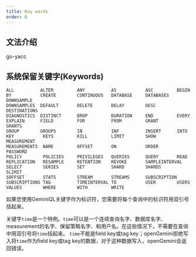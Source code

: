 ```yaml
---
title: Key words
order: 6
---
```


## 文法介绍
go-yacc  

## 系统保留关键字(Keywords)

```
ALL          ALTER         ANY          AS           ASC         BEGIN
BY           CREATE        CONTINUOUS   DATABASE     DATABASES   DOWNSAMPLE
DOWNSAMPLES  DEFAULT       DELETE       DELAY        DESC        DESTINATIONS
DIAGNOSTICS  DISTINCT      DROP         DURATION     END         EVERY
EXPLAIN      FIELD         FOR          FROM         GRANT       GRANTS
GROUP        GROUPS        IN           INF          INSERT      INTO
KEY           KEYS         KILL         LIMIT        SHOW        MEASUREMENT
MEASUREMENTS  NAME         OFFSET       ON           ORDER       PASSWORD
POLICY        POLICIES     PRIVILEGES   QUERIES      QUERY       READ
REPLICATION   RESAMPLE     RETENTION    REVOKE       SAMPLEINTERVAL
SELECT        SERIES       SET          SHARD        SHARDS      SLIMIT
SOFFSET       STATS        STREAM       STREAMS      SUBSCRIPTION
SUBSCRIPTIONS TAG          TIMEINTERVAL TO           USER        USERS
VALUES        WHERE        WITH         WRITE
```


如果您使用GeminiQL关键字作为标识符，您需要将每个查询中的标识符用双引号括起来。

关键字`time`是一个特例。`time`可以是一个连续查询名字、数据库名字、measurement的名字、保留策略名字、和用户名。在这些情况下，不需要在查询中用双引号将`time`括起来。
`time`不能是field key或tag key；openGemini拒绝写入将`time`作为field key或tag key的数据，对于这种数据写入，openGemini会返回错误。
